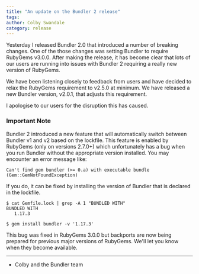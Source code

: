 ```yaml
---
title: "An update on the Bundler 2 release"
tags:
author: Colby Swandale
category: release
---
```


Yesterday I released Bundler 2.0 that introduced a number of breaking changes. One of the those changes was setting Bundler to require RubyGems v3.0.0. After making the release, it has become clear that lots of our users are running into issues with Bundler 2 requiring a really new version of RubyGems.

We have been listening closely to feedback from users and have decided to relax the RubyGems requirement to v2.5.0 at minimum. We have released a new Bundler version, v2.0.1, that adjusts this requirement.

I apologise to our users for the disruption this has caused.

### Important Note

Bundler 2 introduced a new feature that will automatically switch between Bundler v1 and v2 based on the lockfile. This feature is enabled by RubyGems (only on versions 2.7.0+) which unfortunately has a bug when you run Bundler without the appropriate version installed. You may encounter an error message like:

    Can't find gem bundler (>= 0.a) with executable bundle (Gem::GemNotFoundException)

If you do, it can be fixed by installing the version of Bundler that is declared in the lockfile.

    $ cat Gemfile.lock | grep -A 1 "BUNDLED WITH"
    BUNDLED WITH
       1.17.3

    $ gem install bundler -v '1.17.3'

This bug was fixed in RubyGems 3.0.0 but backports are now being prepared for previous major versions of RubyGems. We'll let you know when they become available.

---

- Colby and the Bundler team
